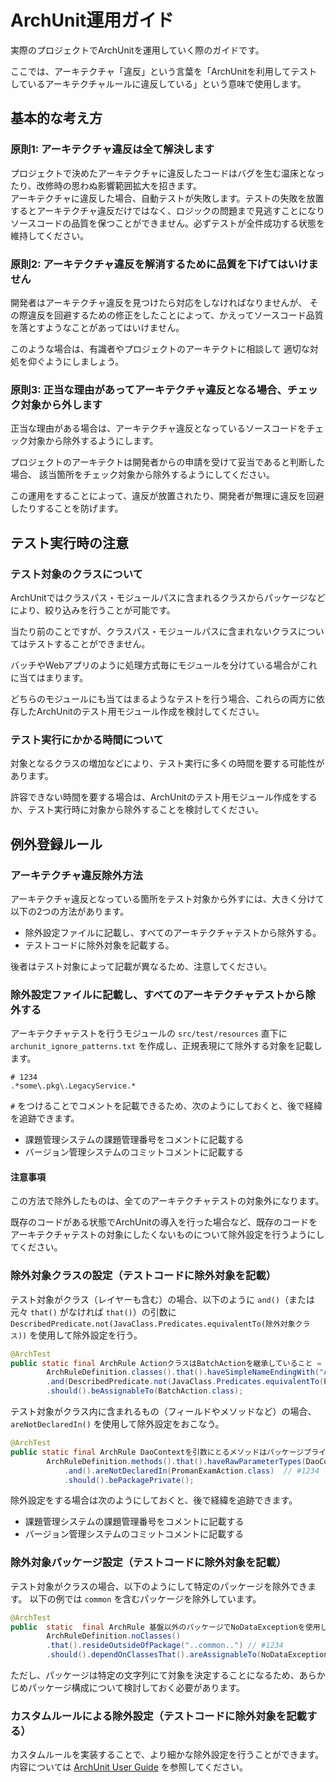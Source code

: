 # ArchUnit運用ガイド

実際のプロジェクトでArchUnitを運用していく際のガイドです。

ここでは、アーキテクチャ「違反」という言葉を「ArchUnitを利用してテストしているアーキテクチャルールに違反している」という意味で使用します。

## 基本的な考え方

### 原則1: アーキテクチャ違反は全て解決します

プロジェクトで決めたアーキテクチャに違反したコードはバグを生む温床となったり、改修時の思わぬ影響範囲拡大を招きます。  
アーキテクチャに違反した場合、自動テストが失敗します。テストの失敗を放置するとアーキテクチャ違反だけではなく、ロジックの問題まで見逃すことになりソースコードの品質を保つことができません。必ずテストが全件成功する状態を維持してください。

### 原則2: アーキテクチャ違反を解消するために品質を下げてはいけません

開発者はアーキテクチャ違反を見つけたら対応をしなければなりませんが、 その際違反を回避するための修正をしたことによって、かえってソースコード品質を落とすようなことがあってはいけません。

このような場合は、有識者やプロジェクトのアーキテクトに相談して 適切な対処を仰ぐようにしましょう。

### 原則3: 正当な理由があってアーキテクチャ違反となる場合、チェック対象から外します

正当な理由がある場合は、アーキテクチャ違反となっているソースコードをチェック対象から除外するようにします。

プロジェクトのアーキテクトは開発者からの申請を受けて妥当であると判断した場合、
該当箇所をチェック対象から除外するようにしてください。

この運用をすることによって、違反が放置されたり、開発者が無理に違反を回避したりすることを防げます。

## テスト実行時の注意

### テスト対象のクラスについて

ArchUnitではクラスパス・モジュールパスに含まれるクラスからパッケージなどにより、絞り込みを行うことが可能です。

当たり前のことですが、クラスパス・モジュールパスに含まれないクラスについてはテストすることができません。

バッチやWebアプリのように処理方式毎にモジュールを分けている場合がこれに当てはまります。

どちらのモジュールにも当てはまるようなテストを行う場合、これらの両方に依存したArchUnitのテスト用モジュール作成を検討してください。

### テスト実行にかかる時間について

対象となるクラスの増加などにより、テスト実行に多くの時間を要する可能性があります。

許容できない時間を要する場合は、ArchUnitのテスト用モジュール作成をするか、テスト実行時に対象から除外することを検討してください。

## 例外登録ルール

### アーキテクチャ違反除外方法

アーキテクチャ違反となっている箇所をテスト対象から外すには、大きく分けて以下の2つの方法があります。

- 除外設定ファイルに記載し、すべてのアーキテクチャテストから除外する。
- テストコードに除外対象を記載する。

後者はテスト対象によって記載が異なるため、注意してください。

### 除外設定ファイルに記載し、すべてのアーキテクチャテストから除外する

アーキテクチャテストを行うモジュールの `src/test/resources` 直下に `archunit_ignore_patterns.txt` を作成し、正規表現にて除外する対象を記載します。

```
# 1234
.*some\.pkg\.LegacyService.*
```

`#` をつけることでコメントを記載できるため、次のようにしておくと、後で経緯を追跡できます。

- 課題管理システムの課題管理番号をコメントに記載する
- バージョン管理システムのコミットコメントに記載する

#### 注意事項

この方法で除外したものは、全てのアーキテクチャテストの対象外になります。

既存のコードがある状態でArchUnitの導入を行った場合など、既存のコードをアーキテクチャテストの対象にしたくないものについて除外設定を行うようにしてください。

### 除外対象クラスの設定（テストコードに除外対象を記載）

テスト対象がクラス（レイヤーも含む）の場合、以下のように `and()`（または元々 `that()` がなければ `that()`）の引数に `DescribedPredicate.not(JavaClass.Predicates.equivalentTo(除外対象クラス))` を使用して除外設定を行う。

``` java
@ArchTest
public static final ArchRule ActionクラスはBatchActionを継承していること =
        ArchRuleDefinition.classes().that().haveSimpleNameEndingWith("Action")
        .and(DescribedPredicate.not(JavaClass.Predicates.equivalentTo(PromanExampleAction.class)))  // #12345
        .should().beAssignableTo(BatchAction.class);
```

テスト対象がクラス内に含まれるもの（フィールドやメソッドなど）の場合、 `areNotDeclaredIn()` を使用して除外設定をおこなう。

``` java
@ArchTest
public static final ArchRule DaoContextを引数にとるメソッドはパッケージプライベートであること =
        ArchRuleDefinition.methods().that().haveRawParameterTypes(DaoContext.class)
            .and().areNotDeclaredIn(PromanExamAction.class)  // #1234
            .should().bePackagePrivate();
```

除外設定をする場合は次のようにしておくと、後で経緯を追跡できます。

- 課題管理システムの課題管理番号をコメントに記載する
- バージョン管理システムのコミットコメントに記載する

### 除外対象パッケージ設定（テストコードに除外対象を記載）

テスト対象がクラスの場合、以下のようにして特定のパッケージを除外できます。
以下の例では `common` を含むパッケージを除外しています。

```java
@ArchTest
public  static  final ArchRule 基盤以外のパッケージでNoDataExceptionを使用しているクラスがないこと =
        ArchRuleDefinition.noClasses()
        .that().resideOutsideOfPackage("..common..") // #1234
        .should().dependOnClassesThat().areAssignableTo(NoDataException.class);
```

ただし、パッケージは特定の文字列にて対象を決定することになるため、あらかじめパッケージ構成について検討しておく必要があります。

### カスタムルールによる除外設定（テストコードに除外対象を記載する）

カスタムルールを実装することで、より細かな除外設定を行うことができます。
内容については [ArchUnit User Guide](https://www.archunit.org/userguide/html/000_Index.html#_creating_custom_rules) を参照してください。
